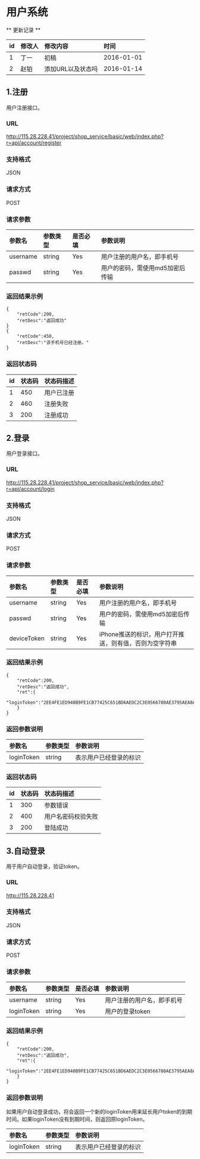 # 用户系统


** 更新记录 ** 

id | 修改人  | 修改内容  | 时间
:--- | :----- | :------| :----
1  | 丁一  | 初稿  | 2016-01-01
2  | 赵铂  | 添加URL以及状态吗  | 2016-01-14

## 1.注册
用户注册接口。

### URL
http://115.28.228.41/project/shop_service/basic/web/index.php?r=api/account/register

### 支持格式
JSON

### 请求方式
POST

### 请求参数
参数名  | 参数类型  | 是否必填  | 参数说明
:------------- | :------------- | :------------- | :-------------
username  | string  | Yes  | 用户注册的用户名，即手机号
passwd  | string  | Yes  | 用户的密码，需使用md5加密后传输

### 返回结果示例
~~~
{
	"retCode":200,
	"retDesc":"返回成功"
}
{
	"retCode":450,
	"retDesc":"该手机号已经注册。"
}
~~~

### 返回状态码
id  | 状态码  | 状态码描述
:------------- | :------------- | :-------------
1  | 450  | 用户已注册
2  | 460  | 注册失败
3  | 200  | 注册成功

## 2.登录
用户登录接口。

### URL
http://115.28.228.41/project/shop_service/basic/web/index.php?r=api/account/login

### 支持格式
JSON

### 请求方式
POST

### 请求参数

参数名  | 参数类型  | 是否必填  | 参数说明
:------------- | :------------- | :------------- | :-------------
username  | string  | Yes  | 用户注册的用户名，即手机号
passwd  | string  | Yes  | 用户的密码，需使用md5加密后传输
deviceToken  | string  | Yes  | iPhone推送的标识，用户打开推送，则有值，否则为空字符串

### 返回结果示例
~~~
{
	"retCode":200,
	"retDesc":"返回成功",
	"ret":{
		"loginToken":"2EE4FE1ED940B9FE1CB77425C651BD6AEDC2C3E0566780AE3795AEA8AE92958D56EF1BC4BCA66104804E0889C39A2A4B"
	}
}
~~~

### 返回参数说明
参数名  | 参数类型  | 参数说明
:------------- | :------------- | :-------------
loginToken  | string  | 表示用户已经登录的标识

### 返回状态码
id  | 状态码  | 状态码描述
:------------- | :------------- | :-------------
1  | 300  | 参数错误
2  | 400  | 用户名密码校验失败
3  | 200  | 登陆成功


## 3.自动登录
用于用户自动登录，验证token。

### URL
http://115.28.228.41

### 支持格式
JSON

### 请求方式
POST

### 请求参数

参数名  | 参数类型  | 是否必填  | 参数说明
:------------- | :------------- | :------------- | :-------------
username  | string  | Yes  | 用户注册的用户名，即手机号
loginToken  | string  | Yes  | 用户的登录token

### 返回结果示例
~~~
{
	"retCode":200,
	"retDesc":"返回成功",
	"ret":{
		"loginToken":"2EE4FE1ED940B9FE1CB77425C651BD6AEDC2C3E0566780AE3795AEA8AE92958D56EF1BC4BCA66104804E0889C39A2A4B"
	}
}
~~~

### 返回参数说明
如果用户自动登录成功，将会返回一个新的loginToken用来延长用户token的到期时间。如果loginToken没有到期时间，则返回原loginToken。

参数名  | 参数类型  | 参数说明
:------------- | :------------- | :-------------
loginToken  | string  | 表示用户已经登录的标识